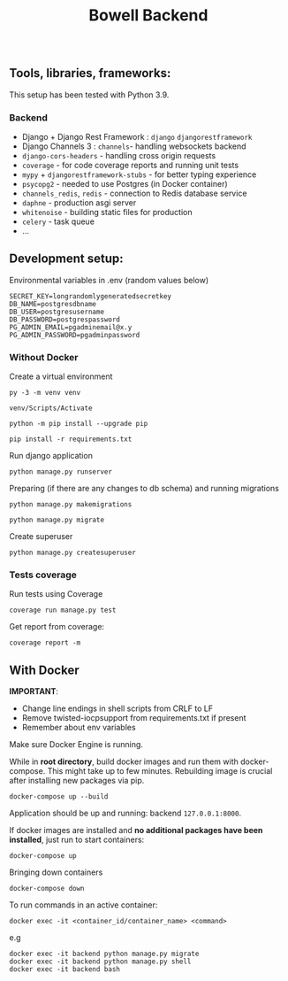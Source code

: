 <div align="center" style="padding-bottom: 10px">
    <h1>Bowell Backend</h1>
    <img src="https://img.shields.io/badge/Python-14354C?style=for-the-badge&logo=python&logoColor=white" alt=""/>
    <img src="https://img.shields.io/badge/Django-092E20?style=for-the-badge&logo=django&logoColor=white" alt=""/>
    <img src="https://img.shields.io/badge/Celery-8C9A41?&style=for-the-badge&logo=celery&logoColor=Awhite" alt=""/>
    <img src="https://img.shields.io/badge/PostgreSQL-316192?style=for-the-badge&logo=postgresql&logoColor=white" alt=""/>
    <img src="https://img.shields.io/badge/redis-%23DD0031.svg?&style=for-the-badge&logo=redis&logoColor=white" alt=""/>
    <img src="https://img.shields.io/badge/Docker-008FCC?style=for-the-badge&logo=docker&logoColor=white" alt=""/>
</div>

## Tools, libraries, frameworks:
This setup has been tested with Python 3.9.

### Backend
- Django + Django Rest Framework : `django` `djangorestframework`
- Django Channels 3 : `channels`- handling websockets backend
- `django-cors-headers` - handling cross origin requests
- `coverage` - for code coverage reports and running unit tests
- `mypy` + `djangorestframework-stubs` - for better typing experience
- `psycopg2` - needed to use Postgres (in Docker container)
- `channels_redis`, `redis` - connection to Redis database service
- `daphne` - production asgi server
- `whitenoise` - building static files for production
- `celery` - task queue
- ...

## Development setup:
Environmental variables in .env (random values below)
```
SECRET_KEY=longrandomlygeneratedsecretkey
DB_NAME=postgresdbname
DB_USER=postgresusername
DB_PASSWORD=postgrespassword
PG_ADMIN_EMAIL=pgadminemail@x.y
PG_ADMIN_PASSWORD=pgadminpassword
```


### Without Docker
Create a virtual environment
```shell script
py -3 -m venv venv

venv/Scripts/Activate

python -m pip install --upgrade pip

pip install -r requirements.txt
```

Run django application
```shell script
python manage.py runserver
```

Preparing (if there are any changes to db schema) and running migrations
```shell script
python manage.py makemigrations

python manage.py migrate
```

Create superuser
```shell script
python manage.py createsuperuser
```

### Tests coverage
Run tests using Coverage
```shell script
coverage run manage.py test
```
Get report from coverage:
```shell script
coverage report -m
```

## With Docker
**IMPORTANT**:
- Change line endings in shell scripts from CRLF to LF
- Remove twisted-iocpsupport from requirements.txt if present
- Remember about env variables

Make sure Docker Engine is running.  

While in **root directory**, build docker images and run them with docker-compose. This might take up to few minutes. 
Rebuilding image is crucial after installing new packages via pip.

```shell script
docker-compose up --build
```

Application should be up and running: backend `127.0.0.1:8000`.

If docker images are installed and **no additional packages have been installed**, just run to start containers:
```shell script
docker-compose up
```

Bringing down containers
```shell script
docker-compose down
```

To run commands in an active container:
```shell script
docker exec -it <container_id/container_name> <command>
```

e.g
```shell
docker exec -it backend python manage.py migrate
docker exec -it backend python manage.py shell
docker exec -it backend bash
```
